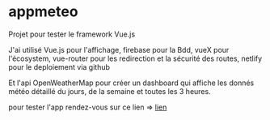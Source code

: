 # appmeteo

Projet pour tester le framework Vue.js 

J'ai utilisé Vue.js pour l'affichage, 
firebase pour la Bdd,
vueX pour l'écosystem,
vue-router pour les redirection et la sécurité des routes,
netlify pour le deploiement via github

Et l'api OpenWeatherMap pour créer un dashboard qui affiche les donnés météo détaillé du jours, de la semaine et toutes les 3 heures.

pour tester l'app rendez-vous sur ce lien => <a href="https://distracted-bohr-6c222c.netlify.app/">lien</a>
